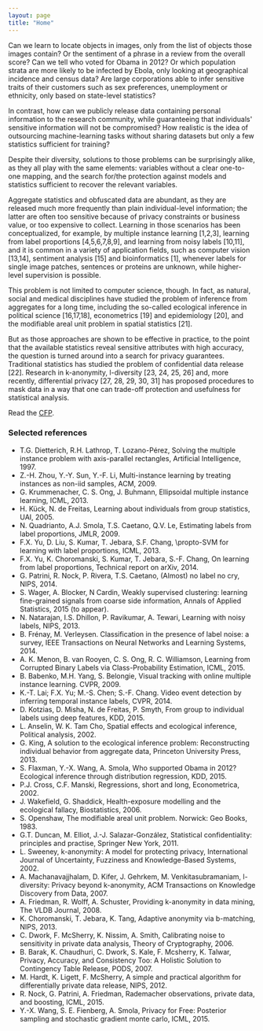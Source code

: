 ```yaml
---
layout: page
title: "Home"
---
```


<!-- {% for post in paginator.posts %}
<div class="post-preview">
    <a href="{{ post.url | prepend: site.baseurl }}">
        <h2 class="post-title">            {{ post.title }}
        </h2>
        {% if post.subtitle %}
        <h3 class="post-subtitle">
            {{ post.subtitle }}
        </h3>
        {% endif %}
    </a>
    <p class="post-meta">Posted by {% if post.author %}{{ post.author }}{% else %}{{ site.title }}{% endif %} on {{ post.date | date: "%B %-d, %Y" }}</p>
</div>
<hr>
{% endfor %}

<!-- Pager -->
<!-- {% if paginator.total_pages > 1 %}
<ul class="pager">
    {% if paginator.previous_page %}
    <li class="previous">
        <a href="{{ paginator.previous_page_path | prepend: site.baseurl | replace: '//', '/' }}">&larr; Newer Posts</a>
    </li>
    {% endif %}
    {% if paginator.next_page %}
    <li class="next">
        <a href="{{ paginator.next_page_path | prepend: site.baseurl | replace: '//', '/' }}">Older Posts &rarr;</a>
    </li>
    {% endif %}
</ul>
{% endif %} -->

Can we learn to locate objects in images, only from the list of objects those images contain? Or the sentiment of a phrase in a review from the overall score? Can we tell who voted for Obama in 2012? Or which population strata are more likely to be infected by Ebola, only looking at geographical incidence and census data? Are large corporations able to infer sensitive traits of their customers such as sex preferences, unemployment or ethnicity, only based on state-level statistics?

In contrast, how can we publicly release data containing personal information to the research community, while guaranteeing that individuals' sensitive information will not be compromised? How realistic is the idea of outsourcing machine-learning tasks without sharing datasets but only a few statistics sufficient for training?

Despite their diversity, solutions to those problems can be surprisingly alike, as they all play with the same elements: variables without a clear one-to-one mapping, and the search for/the protection against models and statistics sufficient to recover the relevant variables.

Aggregate statistics and obfuscated data are abundant, as they are released much more frequently than plain individual-level information; the latter are often too sensitive because of privacy constraints or business value, or too expensive to collect. Learning in those scenarios has been conceptualized, for example, by multiple instance learning [1,2,3], learning from label proportions [4,5,6,7,8,9], and learning from noisy labels [10,11], and it is common in a variety of application fields, such as computer vision [13,14], sentiment analysis [15] and bioinformatics [1], whenever labels for single image patches, sentences or proteins are unknown, while higher-level supervision is possible.

This problem is not limited to computer science, though. In fact, as natural, social and medical disciplines have studied the problem of inference from aggregates for a long time, including the so-called ecological inference in political science [16,17,18], econometrics [19] and epidemiology [20], and the modifiable areal unit problem in spatial statistics [21].

But as those approaches are shown to be effective in practice, to the point that the available statistics reveal sensitive attributes with high accuracy, the question is turned around into a search for privacy guarantees. Traditional statistics has studied the problem of confidential data release [22]. Research in k-anonymity, l-diversity [23, 24, 25, 26] and, more recently, differential privacy [27, 28, 29, 30, 31] has proposed procedures to mask data in a way that one can trade-off protection and usefulness for statistical analysis.

Read the [CFP]({{site.baseurl}}/CFP/).

### Selected references
<ul class="bib">
<li>  T.G. Dietterich, R.H. Lathrop, T. Lozano-Pérez, Solving the multiple instance problem with axis-parallel rectangles, Artificial Intelligence, 1997.
<li> Z.-H. Zhou, Y.-Y. Sun, Y.-F. Li, Multi-instance learning by treating instances as non-iid samples, ACM, 2009.
<li>
  G. Krummenacher, C. S. Ong, J. Buhmann, Ellipsoidal multiple instance learning, ICML, 2013.
<li>
 H. Kück, N. de Freitas, Learning about individuals from group statistics, UAI, 2005.
<li>
 N. Quadrianto, A.J. Smola, T.S. Caetano, Q.V. Le, Estimating labels from label proportions, JMLR, 2009.
<li>
F.X. Yu, D. Liu, S. Kumar, T. Jebara, S.F. Chang, \propto-SVM for learning with label proportions, ICML, 2013.
<li>
F.X. Yu, K. Choromanski, S. Kumar, T. Jebara, S.-F. Chang, On learning from label proportions, Technical report on arXiv, 2014.
<li>
G. Patrini, R. Nock, P. Rivera, T.S. Caetano, (Almost) no label no cry, NIPS, 2014.
<li>
S. Wager, A. Blocker, N Cardin, Weakly supervised clustering: learning fine-grained signals from coarse side information, Annals of Applied Statistics, 2015 (to appear).
<li>
N. Natarajan, I.S. Dhillon, P. Ravikumar, A. Tewari, Learning with noisy labels, NIPS, 2013.
<li>
B. Frénay, M. Verleysen. Classification in the presence of label noise: a survey,  IEEE Transactions on Neural Networks and Learning Systems, 2014.
<li>
A. K. Menon, B. van Rooyen, C. S. Ong, R. C. Williamson, Learning from Corrupted Binary Labels via Class-Probability Estimation, ICML, 2015.
<li>
B. Babenko, M.H. Yang, S. Belongie, Visual tracking with online multiple instance learning. CVPR, 2009.
<li>
K.-T. Lai; F.X. Yu; M.-S. Chen; S.-F. Chang. Video event detection by inferring temporal instance labels, CVPR, 2014.
<li>
D. Kotzias, D. Misha, N. de Freitas, P. Smyth, From group to individual labels using deep features, KDD, 2015.
<li>
L. Anselin, W. K. Tam Cho, Spatial effects and ecological inference, Political analysis, 2002.
<li>
G. King, A solution to the ecological inference problem: Reconstructing individual behavior from aggregate data, Princeton University Press, 2013.
<li>
S. Flaxman, Y.-X. Wang, A. Smola, Who supported Obama in 2012? Ecological inference through distribution regression, KDD, 2015.
<li>
P.J. Cross, C.F. Manski, Regressions, short and long, Econometrica, 2002.
<li>
J. Wakefield, G. Shaddick, Health-exposure modelling and the ecological fallacy, Biostatistics, 2006.
<li>
S. Openshaw, The modifiable areal unit problem. Norwick: Geo Books, 1983.
<li>
G.T. Duncan, M. Elliot, J.-J. Salazar-González, Statistical confidentiality: principles and practise, Springer New York, 2011.
<li>
L. Sweeney, k-anonymity: A model for protecting privacy, International Journal of Uncertainty, Fuzziness and Knowledge-Based Systems, 2002.
<li>
A. Machanavajjhalam, D. Kifer, J. Gehrkem, M. Venkitasubramaniam, l-diversity: Privacy beyond k-anonymity, ACM Transactions on Knowledge Discovery from Data, 2007.
<li>
A. Friedman, R. Wolff, A. Schuster, Providing k-anonymity in data mining, The VLDB Journal, 2008.
<li>
K. Choromanski, T. Jebara, K. Tang, Adaptive anonymity via b-matching, NIPS, 2013.
<li>
C. Dwork, F. McSherry, K. Nissim, A. Smith, Calibrating noise to sensitivity in private data analysis, Theory of Cryptography, 2006.
<li>
B. Barak, K. Chaudhuri, C. Dwork, S. Kale, F. Mcsherry, K. Talwar, Privacy, Accuracy, and Consistency Too: A Holistic Solution to Contingency Table Release, PODS, 2007.
<li>
M. Hardt, K. Ligett, F. McSherry, A simple and practical algorithm for differentially private data release, NIPS, 2012.
<li>
R. Nock, G. Patrini, A. Friedman, Rademacher observations, private data, and boosting, ICML, 2015.
<li>
Y.-X. Wang, S. E. Fienberg, A. Smola, Privacy for Free: Posterior sampling and stochastic gradient monte carlo, ICML, 2015.
</ul>

